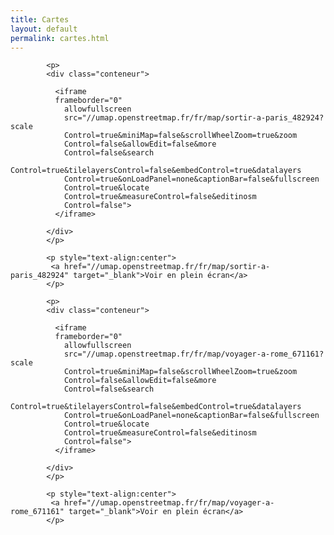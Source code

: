 ```yaml
---
title: Cartes
layout: default
permalink: cartes.html
---
```


<div id="main" class='content'>

<!--
  La carte de nos lieux de sorties à Paris
-->
            <p>
            <div class="conteneur">

              <iframe
              frameborder="0"
                allowfullscreen
                src="//umap.openstreetmap.fr/fr/map/sortir-a-paris_482924?scale
                Control=true&miniMap=false&scrollWheelZoom=true&zoom
                Control=false&allowEdit=false&more
                Control=false&search
                Control=true&tilelayersControl=false&embedControl=true&datalayers
                Control=true&onLoadPanel=none&captionBar=false&fullscreen
                Control=true&locate
                Control=true&measureControl=false&editinosm
                Control=false">
              </iframe>
            
            </div>
            </p>

            <p style="text-align:center">
             <a href="//umap.openstreetmap.fr/fr/map/sortir-a-paris_482924" target="_blank">Voir en plein écran</a>
            </p>

<!--
  La carte de nos lieux de sorties à Rome    http://umap.openstreetmap.fr/fr/map/voyager-a-rome_671161#14/41.8964/12.4896
-->
            <p>
            <div class="conteneur">

              <iframe
              frameborder="0"
                allowfullscreen
                src="//umap.openstreetmap.fr/fr/map/voyager-a-rome_671161?scale
                Control=true&miniMap=false&scrollWheelZoom=true&zoom
                Control=false&allowEdit=false&more
                Control=false&search
                Control=true&tilelayersControl=false&embedControl=true&datalayers
                Control=true&onLoadPanel=none&captionBar=false&fullscreen
                Control=true&locate
                Control=true&measureControl=false&editinosm
                Control=false">
              </iframe>
            
            </div>
            </p>

            <p style="text-align:center">
             <a href="//umap.openstreetmap.fr/fr/map/voyager-a-rome_671161" target="_blank">Voir en plein écran</a>
            </p>

</div>    